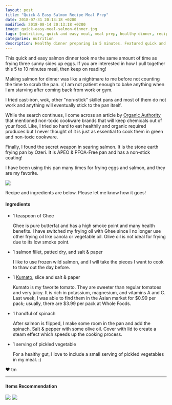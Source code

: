 ```yaml
---
layout: post
title: "Quick & Easy Salmon Recipe Meal Prep"
date: 2018-07-31 20:13:18 +0200
modified: 2018-08-14 20:13:18 +0200
image: quick-easy-meal-salmon-dinner.jpg
tags: [nutrition, quick and easy meal, meal prep, healthy dinner, recipe, salmon, dinner plan, ozeri]
categories: nutrition
description: Healthy dinner preparing in 5 minutes. Featured quick and easy salmon dinner
---
```


This quick and easy salmon dinner took me the same amount of time as frying three sunny sides up eggs. If you are interested in how I pull together this 5 to 10 minutes meal, then keep on reading! 

Making salmon for dinner was like a nightmare to me before not counting the time to scrub the pan. :( I am not patient enough to bake anything when I am starving after coming back from work or gym.

I tried cast-iron, wok, other "non-stick" skillet pans and most of them do not work and anything will eventually stick to the pan itself.

While the search continues, I come across an article by [Organic Authority][organic-authority] that mentioned non-toxic cookware brands that will keep chemicals out of your food. Like, I tried so hard to eat healthily and organic required produces but I never thought of it is just as essential to cook them in green and non-toxic cookware. 

Finally, I found the secret weapon in searing salmon. It is the stone earth frying pan by Ozeri. It is APEO & PFOA-Free pan and has a non-stick coating! 

I have been using this pan many times for frying eggs and salmon, and they are my favorite. 

![]({{site.baseurl}}/images/tm-cooks-salmon.jpg)

Recipe and ingredients are below. Please let me know how it goes!

#### Ingredients

* 1 teaspoon of Ghee

    Ghee is pure butterfat and has a high smoke point and many health benefits. I have switched my frying oil with Ghee since I no longer use other frying oil like canola or vegetable oil. Olive oil is not ideal for frying due to its low smoke point.  

* 1 salmon fillet, patted dry, and salt & paper

    I like to use frozen wild salmon, and I will take the pieces I want to cook to thaw out the day before.

* 1 [Kumato][kumato], slice and salt & paper

    Kumato is my favorite tomato. They are sweeter than regular tomatoes and very juicy. It is rich in potassium, magnesium, and vitamins A and C. Last week, I was able to find them in the Asian market for $0.99 per pack; usually, there are $3.99 per pack at Whole Foods. 

* 1 handful of spinach

    After salmon is flipped, I make some room in the pan and add the spinach. Salt & pepper with some olive oil. Cover with lid to create a steam effect which speeds up the cooking process.

* 1 serving of pickled vegetable
 
    For a healthy gut, I love to include a small serving of pickled vegetables in my meal. :) 



❤ tm

***

#### Items Recommendation

<a target="_blank"  href="https://www.amazon.com/gp/product/B00GG5FBKW/ref=as_li_tl?ie=UTF8&camp=1789&creative=9325&creativeASIN=B00GG5FBKW&linkCode=as2&tag=pickupstrengt-20&linkId=bee7a80581320983167ef7ef33ffc10d"><img border="0" src="//ws-na.amazon-adsystem.com/widgets/q?_encoding=UTF8&MarketPlace=US&ASIN=B00GG5FBKW&ServiceVersion=20070822&ID=AsinImage&WS=1&Format=_SL110_&tag=pickupstrengt-20" ></a><img src="//ir-na.amazon-adsystem.com/e/ir?t=pickupstrengt-20&l=am2&o=1&a=B00GG5FBKW" width="1" height="1" border="0" alt="" style="border:none !important; margin:0px !important;" />
<a target="_blank"  href="https://www.amazon.com/gp/product/B000QX94JE/ref=as_li_tl?ie=UTF8&camp=1789&creative=9325&creativeASIN=B000QX94JE&linkCode=as2&tag=pickupstrengt-20&linkId=25328146a85d36d3379002878190931c"><img border="0" src="//ws-na.amazon-adsystem.com/widgets/q?_encoding=UTF8&MarketPlace=US&ASIN=B000QX94JE&ServiceVersion=20070822&ID=AsinImage&WS=1&Format=_SL110_&tag=pickupstrengt-20" ></a><img src="//ir-na.amazon-adsystem.com/e/ir?t=pickupstrengt-20&l=am2&o=1&a=B000QX94JE" width="1" height="1" border="0" alt="" style="border:none !important; margin:0px !important;" />


[organic-authority]: http://www.organicauthority.com/7-non-toxic-cookware-brands-to-keep-chemicals-out-of-your-food/
[kumato]: https://www.kumato.com/en/faq